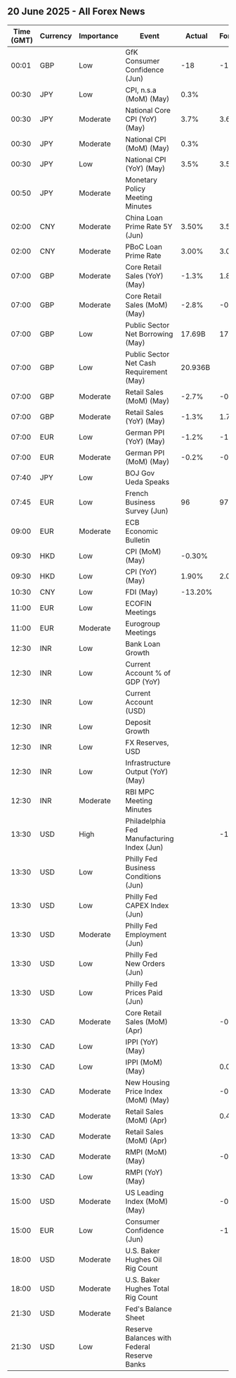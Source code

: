 ## 20 June 2025 - All Forex News

| Time (GMT) | Currency | Importance | Event | Actual | Forecast | Previous |
|------|----------|------------|-------|--------|----------|----------|
| 00:01 | GBP | Low | GfK Consumer Confidence (Jun) | -18 | -19 | -20 |
| 00:30 | JPY | Low | CPI, n.s.a (MoM) (May) | 0.3% |  | 0.4% |
| 00:30 | JPY | Moderate | National Core CPI (YoY) (May) | 3.7% | 3.6% | 3.5% |
| 00:30 | JPY | Moderate | National CPI (MoM) (May) | 0.3% |  | 0.1% |
| 00:30 | JPY | Low | National CPI (YoY) (May) | 3.5% | 3.5% | 3.6% |
| 00:50 | JPY | Moderate | Monetary Policy Meeting Minutes |  |  |  |
| 02:00 | CNY | Moderate | China Loan Prime Rate 5Y (Jun) | 3.50% | 3.50% | 3.50% |
| 02:00 | CNY | Moderate | PBoC Loan Prime Rate | 3.00% | 3.00% | 3.00% |
| 07:00 | GBP | Moderate | Core Retail Sales (YoY) (May) | -1.3% | 1.8% | 5.2% |
| 07:00 | GBP | Moderate | Core Retail Sales (MoM) (May) | -2.8% | -0.5% | 1.4% |
| 07:00 | GBP | Low | Public Sector Net Borrowing (May) | 17.69B | 17.90B | 20.05B |
| 07:00 | GBP | Low | Public Sector Net Cash Requirement (May) | 20.936B |  | 9.284B |
| 07:00 | GBP | Moderate | Retail Sales (MoM) (May) | -2.7% | -0.5% | 1.3% |
| 07:00 | GBP | Moderate | Retail Sales (YoY) (May) | -1.3% | 1.7% | 5.0% |
| 07:00 | EUR | Low | German PPI (YoY) (May) | -1.2% | -1.2% | -0.9% |
| 07:00 | EUR | Moderate | German PPI (MoM) (May) | -0.2% | -0.3% | -0.6% |
| 07:40 | JPY | Low | BOJ Gov Ueda Speaks |  |  |  |
| 07:45 | EUR | Low | French Business Survey (Jun) | 96 | 97 | 97 |
| 09:00 | EUR | Moderate | ECB Economic Bulletin |  |  |  |
| 09:30 | HKD | Low | CPI (MoM) (May) | -0.30% |  | -0.10% |
| 09:30 | HKD | Low | CPI (YoY) (May) | 1.90% | 2.00% | 2.00% |
| 10:30 | CNY | Low | FDI (May) | -13.20% |  | -10.90% |
| 11:00 | EUR | Low | ECOFIN Meetings |  |  |  |
| 11:00 | EUR | Moderate | Eurogroup Meetings |  |  |  |
| 12:30 | INR | Low | Bank Loan Growth |  |  | 9.8% |
| 12:30 | INR | Low | Current Account % of GDP (YoY) |  |  | -0.70% |
| 12:30 | INR | Low | Current Account (USD) |  |  | -23.200B |
| 12:30 | INR | Low | Deposit Growth |  |  | 10.0% |
| 12:30 | INR | Low | FX Reserves, USD |  |  | 696.66B |
| 12:30 | INR | Low | Infrastructure Output (YoY) (May) |  |  | 0.5% |
| 12:30 | INR | Moderate | RBI MPC Meeting Minutes |  |  |  |
| 13:30 | USD | High | Philadelphia Fed Manufacturing Index (Jun) |  | -1.7 | -4.0 |
| 13:30 | USD | Low | Philly Fed Business Conditions (Jun) |  |  | 47.2 |
| 13:30 | USD | Low | Philly Fed CAPEX Index (Jun) |  |  | 27.00 |
| 13:30 | USD | Moderate | Philly Fed Employment (Jun) |  |  | 16.5 |
| 13:30 | USD | Low | Philly Fed New Orders (Jun) |  |  | 7.5 |
| 13:30 | USD | Low | Philly Fed Prices Paid (Jun) |  |  | 59.80 |
| 13:30 | CAD | Moderate | Core Retail Sales (MoM) (Apr) |  | -0.2% | -0.7% |
| 13:30 | CAD | Low | IPPI (YoY) (May) |  |  | 2.0% |
| 13:30 | CAD | Low | IPPI (MoM) (May) |  | 0.0% | -0.8% |
| 13:30 | CAD | Moderate | New Housing Price Index (MoM) (May) |  | -0.2% | -0.4% |
| 13:30 | CAD | Moderate | Retail Sales (MoM) (Apr) |  | 0.4% | 0.8% |
| 13:30 | CAD | Moderate | Retail Sales (MoM) (Apr) |  |  | 0.8% |
| 13:30 | CAD | Moderate | RMPI (MoM) (May) |  | -0.8% | -3.0% |
| 13:30 | CAD | Low | RMPI (YoY) (May) |  |  | -3.6% |
| 15:00 | USD | Moderate | US Leading Index (MoM) (May) |  | -0.1% | -1.0% |
| 15:00 | EUR | Low | Consumer Confidence (Jun) |  | -15.0 | -15.2 |
| 18:00 | USD | Moderate | U.S. Baker Hughes Oil Rig Count |  |  | 439 |
| 18:00 | USD | Moderate | U.S. Baker Hughes Total Rig Count |  |  | 555 |
| 21:30 | USD | Moderate | Fed's Balance Sheet |  |  | 6,677B |
| 21:30 | USD | Low | Reserve Balances with Federal Reserve Banks |  |  | 3.430T |
